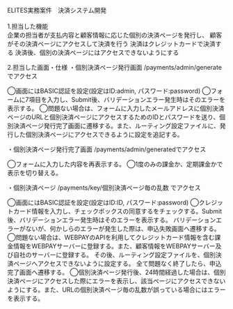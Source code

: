 ELITES実務案件　決済システム開発<br>
<br>
1.担当した機能<br>
  企業の担当者が支払内容と顧客情報に応じた個別の決済ページを発行し、
  顧客がその決済ページにアクセスして決済を行う
  決済はクレジットカードで決済する
  決済後、個別の決済ページにはアクセスできないようにする

2.担当した画面・仕様
・個別決済ページ発行画面
  /payments/admin/generateでアクセス

  ◯画面にはBASIC認証を設定(設定はID:admin, パスワード:password)
  ◯フォームに7項目を入力し、Submit後、バリデーションエラー発生時はそのエラーを表示する。
  ◯問題ない場合は、フォームに入力したメールアドレスに個別決済ページのURLと個別決済ページにアクセスするためのIDとパスワードを送り、個別決済ページ発行完了画面に遷移する。また、ルーティング設定ファイルに、発行した個別決済ページにアクセスできるように設定を追記する。

・個別決済ページ発行完了画面
  /payments/admin/generatedでアクセス

  ◯フォームに入力した内容を再表示する。
  ◯1度のみの課金か、定期課金かで表示を切り替える。

・個別決済ページ
  /payments/key/個別決済ページ毎の乱数 でアクセス

  ◯画面にはBASIC認証を設定(設定はID:ID, パスワード:password)
  ◯クレジットカード情報を入力し、チェックボックスの同意するをチェックする。Submit後、バリデーションエラー発生時はそのエラーを表示する。
    バリデーションエラーがないが、何かしらのエラーが発生した際は、申込失敗画面へ遷移する。
  ◯問題ない場合は、WEBPAYのAPIを利用してクレジットカード情報を含む課金情報をWEBPAYサーバーに登録する。また、顧客情報をWEBPAYサーバー及び自社のサーバーに登録する。
    その後、ルーティング設定ファイルを、個別決済ページへアクセスできないように設定する。
    全て問題なく終了したら、申込完了画面へ遷移する。
  ◯個別決済ページ発行後、24時間経過した場合は、個別決済ページにアクセスした際にエラーを表示し、該当ページにアクセスできないようにする。また、URLの個別決済ページ毎の乱数が誤っている場合にはエラーを表示する。
